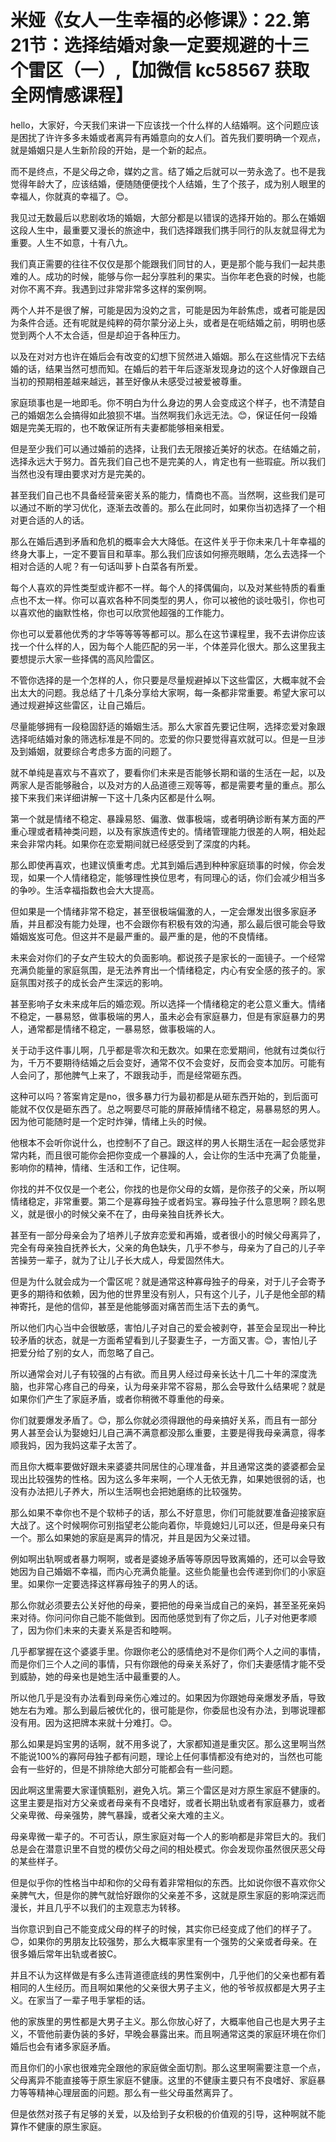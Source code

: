 # 米娅《女人一生幸福的必修课》：22.第21节：选择结婚对象一定要规避的十三个雷区（一）,【加微信 kc58567 获取全网情感课程】

hello，大家好，今天我们来讲一下应该找一个什么样的人结婚啊。这个问题应该是困扰了许许多多未婚或者离异有再婚意向的女人们。首先我们要明确一个观点，就是婚姻只是人生新阶段的开始，是一个新的起点。

而不是终点，不是父母之命，媒妁之言。结了婚之后就可以一劳永逸了。也不是我觉得年龄大了，应该结婚，便随随便便找个人结婚，生了个孩子，成为别人眼里的幸福人，你就真的幸福了。😊。

我见过无数最后以悲剧收场的婚姻，大部分都是以错误的选择开始的。那么在婚姻这段人生中，最重要又漫长的旅途中，我们选择跟我们携手同行的队友就显得尤为重要。人生不如意，十有八九。

我们真正需要的往往不仅仅是那个能跟我们同甘的人，更是那个能与我们一起共患难的人。成功的时候，能够与你一起分享胜利的果实。当你年老色衰的时候，也能对你不离不弃。我遇到过非常非常多这样的案例啊。

两个人并不是很了解，可能是因为没妁之言，可能是因为年龄焦虑，或者可能是因为条件合适。还有呢就是纯粹的荷尔蒙分泌上头，或者是在呃结婚之前，明明也感觉到两个人不太合适，但是却迫于各种压力。

以及在对对方也许在婚后会有改变的幻想下贸然进入婚姻。那么在这些情况下去结婚的话，结果当然可想而知。在婚后的若干年后逐渐发现身边的这个人好像跟自己当初的预期相差越来越远，甚至好像从未感受过被爱被尊重。

家庭琐事也是一地即毛。你不明白为什么身边的男人会变成这个样子，也不清楚自己的婚姻怎么会搞得如此狼狈不堪。当然啊我们永远无法。😊，保证任何一段婚姻是完美无瑕的，也不敢保证所有夫妻都能够相亲相爱。

但是至少我们可以通过婚前的选择，让我们去无限接近美好的状态。在结婚之前，选择永远大于努力。首先我们自己也不是完美的人，肯定也有一些瑕疵。所以我们当然也没有理由要求对方是完美的。

甚至我们自己也不具备经营亲密关系的能力，情商也不高。当然啊，这些我们是可以通过不断的学习优化，逐渐去改善的。那么在此同时，如果你当初选择了一个相对更合适的人的话。

那么在婚后遇到矛盾和危机的概率会大大降低。在这件关乎于你未来几十年幸福的终身大事上，一定不要盲目和草率。那么我们应该如何擦亮眼睛，怎么去选择一个相对合适的人呢？有一句话叫萝卜白菜各有所爱。

每个人喜欢的异性类型或许都不一样。每个人的择偶偏向，以及对某些特质的看重点也不太一样。你可以喜欢各种不同类型的男人，你可以被他的谈吐吸引，你也可以喜欢他的幽默性格，你也可以欣赏他超强的工作能力。

你也可以爱慕他优秀的才华等等等等都可以。那么在这节课程里，我不去讲你应该找一个什么样的人，因为每个人能匹配的另一半，个体差异化很大。那么这里我主要想提示大家一些择偶的高风险雷区。

不管你选择的是一个怎样的人，你只要是尽量规避掉以下这些雷区，大概率就不会出太大的问题。我总结了十几条分享给大家啊，每一条都非常重要。希望大家可以通过规避掉这些雷区，让自己婚后。

尽量能够拥有一段稳固舒适的婚姻生活。那么大家首先要记住啊，选择恋爱对象跟选择呃结婚对象的筛选标准是不同的。恋爱的你只要觉得喜欢就可以。但是一旦涉及到婚姻，就要综合考虑多方面的问题了。

就不单纯是喜欢与不喜欢了，要看你们未来是否能够长期和谐的生活在一起，以及两家人是否能够融合，以及对方的人品道德三观等等，都是需要考量的重点。那么接下来我们来详细讲解一下这十几条内区都是什么啊。

第一个就是情绪不稳定、暴躁易怒、偏激、做事极端，或者明确诊断有某方面的严重心理或者精神类问题，以及有家族遗传史的。情绪管理能力很差的人啊，相处起来会非常内耗。如果你在恋爱期间就已经感受到了深度的内耗。

那么即使再喜欢，也建议慎重考虑。尤其到婚后遇到种种家庭琐事的时候，你会发现，如果一个人情绪稳定，能够理性换位思考，有同理心的话，你们会减少相当多的争吵。生活幸福指数也会大大提高。

但如果是一个情绪非常不稳定，甚至很极端偏激的人，一定会爆发出很多家庭矛盾，并且都没有能力处理，也不会跟你有积极有效的沟通，那么最后很可能会导致婚姻岌岌可危。但这并不是最严重的。最严重的是，他的不良情绪。

未来会对你们的子女产生较大的负面影响。都说孩子是家长的一面镜子。一个经常充满负能量的家庭氛围，是无法养育出一个情绪稳定，内心有安全感的孩子的。家庭氛围对孩子的成长会产生深远的影响。

甚至影响子女未来成年后的婚恋观。所以选择一个情绪稳定的老公意义重大。情绪不稳定，一暴易怒，做事极端的男人，虽未必会有家庭暴力，但是有家庭暴力的男人，通常都是情绪不稳定，一暴易怒，做事极端的人。

关于动手这件事儿啊，几乎都是零次和无数次。如果在恋爱期间，他就有过类似行为，千万不要期待结婚之后会变好，通常不仅不会变好，反而会变本加厉。可能有人会问了，那他脾气上来了，不跟我动手，而是经常砸东西。

这种可以吗？答案肯定是no，很多暴力行为最初都是从砸东西开始的，到后面可能就不仅仅是砸东西了。总之啊要尽可能的屏蔽掉情绪不稳定，易暴易怒的男人。因为他可能随时是一个定时炸弹，情绪上头的时候。

他根本不会听你说什么，也控制不了自己。跟这样的男人长期生活在一起会感觉非常内耗，而且很可能你会把你变成一个暴躁的人，会让你的生活中充满了负能量，影响你的精神，情绪、生活和工作，记住啊。

你找的并不仅仅是一个老公，你找的也是你父母的女婿，是你孩子的父亲，所以啊情绪稳定，非常重要。第二个是寡母独子或者妈宝。寡母独子什么意思啊？顾名思义，就是很小的时候父亲不在了，由母亲独自抚养长大。

甚至有一部分母亲会为了培养儿子放弃恋爱和再婚，或者很小的时候父母离异了，完全有母亲独自抚养长大，父亲的角色缺失，几乎不参与，母亲为了自己的儿子辛苦操劳一辈子，就为了让儿子长大成人，母爱固然伟大。

但是为什么就会成为一个雷区呢？就是通常这种寡母独子的母亲，对于儿子会寄予更多的期待和依赖，因为他的世界里没有别人，只有这个儿子，儿子是他全部的精神寄托，是他的信仰，甚至是他能够面对痛苦而生活下去的勇气。

所以他们内心当中会很敏感，害怕儿子对自己的爱会被剥夺，甚至会呈现出一种比较矛盾的状态，就是一方面希望看到儿子娶妻生子，一方面又害。😊，害怕儿子把爱分给了别的女人，而忽略了自己。

所以通常会对儿子有较强的占有欲。而且男人经过母亲长达十几二十年的深度洗脑，也非常心疼自己的母亲，认为母亲非常不容易，那么会导致什么结果呢？就是如果你们产生了家庭矛盾，或者你稍微不尊重他的母亲。

你们就要爆发矛盾了。😊，那么你就必须得跟他的母亲搞好关系，而且有一部分男人甚至会认为娶媳妇儿自己满不满意都没那么重要，主要是得我母亲满意，得孝顺我妈，因为我妈这辈子太苦了。

而且你大概率要做好跟未来婆婆共同居住的心理准备，并且通常这类的婆婆都会呈现出比较强势的性格。因为这么多年来啊，一个人无依无靠，如果她很弱的话，也没有办法把儿子养大，所以生活啊也会把她磨练的比较强势。

那么如果不幸你也不是个软柿子的话，那么不好意思，你们可能就要准备迎接家庭大战了。这个时候啊你可别指望老公能向着你，毕竟媳妇儿可以还，但是母亲只有一个。那么如果她的家庭是离异的情况，并且是因为父亲过错。

例如啊出轨啊或者暴力啊啊，或者是婆媳矛盾等等原因导致离婚的，还可以会导致她因为自己婚姻不幸福，而内心充满负能量。这些负能量也会传递到你们的小家庭里。如果你一定要选择这样寡母独子的男人的话。

那么你就必须要去公关好他的母亲，要把他的母亲当成自己的亲妈，甚至圣死亲妈来对待。你问问你自己能不能做到。因而他感觉到有了你之后，儿子对他更孝顺了，因为你们未来的夫妻关系是否和睦啊。

几乎都掌握在这个婆婆手里。你跟你老公的感情绝对不是你们两个人之间的事情，而是你们三个人之间的事情，只有你跟他的母亲关系好了，你们夫妻感情才能不受到威胁，她的母亲也是她生活中最重要的人。

所以他几乎是没有办法看到母亲伤心难过的。如果因为你跟她母亲爆发矛盾，导致她左右为难。那么到最后被优化的，很可能是你，你委屈也没有办法，到哪说理都没有用。因为这把牌本来就十分难打。😊。

那么如果是妈宝男的话啊，就不用多说了，大家都知道是重灾区。那么这里啊当然不能说100%的寡阿母独子都有问题，理论上任何事情都没有绝对的，当然也可能会有一些好的，但是不排除绝大部分可能都会有一些问题。

因此啊这里需要大家谨慎甄别，避免入坑。第三个雷区是对方原生家庭不健康的。这里主要是指对方父亲或者母亲有不良嗜好，或者长期出轨或者有家庭暴力，或者父亲卑微、母亲强势，脾气暴躁，或者父亲大难的主义。

母亲卑微一辈子的。不可否认，原生家庭对每一个人的影响都是非常巨大的。我们总是会在潜意识里不自觉的模仿父母之间的相处模式。你会发现你虽然很厌恶父母的某些样子。

但是似乎你的性格当中却和你的父母有着非常相似的东西。比如说你很不喜欢你父亲脾气大，但是你的脾气就恰好跟你的父亲差不多，这就是原生家庭的影响深远而漫长，并且几乎不以我们的主观意志为转移。

当你意识到自己不能变成父母的样子的时候，其实你已经变成了他们的样子了。😊，如果你的男朋友比较强势，那么大概率家里有一个强势的父亲或者母亲。在很多婚后常年出轨或者披C。

并且不认为这样做是有多么违背道德底线的男性案例中，几乎他们的父亲也都有着相同的人生经历。而且啊如果他的父亲很大男子主义，他的爷爷叔叔都是大男子主义。在家当了一辈子甩手掌柜的话。

他的家族里的男性都是大男子主义。那么你放心好了，大概率他自己也是大男子主义，不管他前妻伪装的多好，早晚会暴露出来。而且啊通常这类的家庭环境在你们婚后也会有诸多家庭矛盾。

而且你们的小家也很难完全跟他的家庭做全面切割。那么这里啊需要注意一个点，父母离异不能直接等于原生家庭不健康。这里的不健康主要只有不良嗜好、家庭暴力等等精神心理层面的问题。那么有一些父母虽然离异了。

但是依然对孩子有足够的关爱，以及给到子女积极的价值观的引导，这种啊就不能算作不健康的原生家庭。